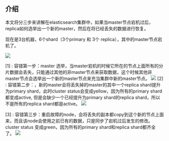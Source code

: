 ## 介绍
本文将分三步来讲解在elasticsearch集群中，如果当master节点宕机过后，replica如何选举出一个新的master，然后在将已经丢失的数据进行恢复。

现在是3台机器，6个shard（3个primary 和 3个 replica），其中的master节点宕机了。

![](http://uninote.com.cn/docs/1079089832/__pic/5znVStr1.png)

[1] : 容错第一步：master 选举，当master宕机的时候它所在的节点上面所有的分片数据会丢失，只能通过其他的非master节点来获取数据，这个时候其他非master节点会选举出一个新的master节点来充当集群中新的master节点。
![](http://uninote.com.cn/docs/1079089832/__pic/Rc4vTvxf.png)
[2] : 容错第二步：，新的master会将丢失掉的master的其中一个replica shard提升为primary shard，此时cluster status会变成yellow，因为所有的primary shard 都变成active, 但是会缺少一个已经提升为primary shard的replica shard，所以不是所有的replica shard都是active。
![](http://uninote.com.cn/docs/1079089832/__pic/ob5Bp3bq.png)

[3] : 容错第三步：重启故障的node，会将丢失的副本都copy到这个新的节点上面来，而且该node会使用之前已有的数据，只是同步了宕机过后发生的修改。cluster status 变成green，因为所有的primary shard和replica shard都齐全了。
![](http://uninote.com.cn/docs/1079089832/__pic/d8f95gT9.png)